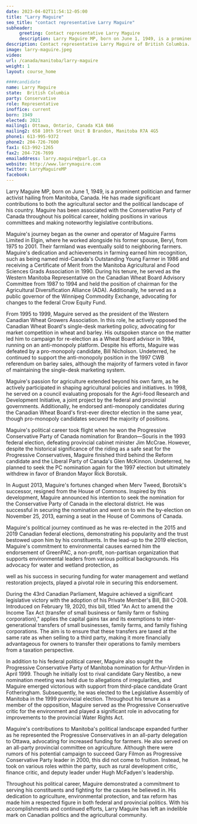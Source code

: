 ```yaml
---
date: 2023-04-02T11:54:12-05:00
title: "Larry Maguire"
seo_title: "contact representative Larry Maguire"
subheader:
     greeting: Contact representative Larry Maguire
     description: Larry Maguire MP, born on June 1, 1949, is a prominent politician and farmer activist hailing from Manitoba, Canada. He has made significant contributions to both the agricultural sector and the political landscape of his country. Maguire has been associated with the Conservative Party of Canada throughout his political career, holding positions in various committees and making noteworthy legislative contributions.
description: Contact representative Larry Maguire of British Columbia. Contact information for Larry Maguire includes email address, phone number, and mailing address.
image: larry-maguire.jpeg
video:
url: /canada/manitoba/larry-maguire
weight: 1
layout: course_home

####candidate
name: Larry Maguire
state:	British Columbia
party: Conservative
role: Representative
inoffice: current
born: 1949
elected: 2021
mailing1: Ottawa, Ontario, Canada K1A 0A6
mailing2: 658 10th Street Unit B Brandon, Manitoba R7A 4G5
phone1: 613-995-9372
phone2: 204-726-7600
fax1: 613-992-1265
fax2: 204-726-7699
emailaddress: larry.maguire@parl.gc.ca
website: http://www.larrymaguire.com
twitter: LarryMaguireMP
facebook:
---
```


Larry Maguire MP, born on June 1, 1949, is a prominent politician and farmer activist hailing from Manitoba, Canada. He has made significant contributions to both the agricultural sector and the political landscape of his country. Maguire has been associated with the Conservative Party of Canada throughout his political career, holding positions in various committees and making noteworthy legislative contributions.

Maguire's journey began as the owner and operator of Maguire Farms Limited in Elgin, where he worked alongside his former spouse, Beryl, from 1975 to 2001. Their farmland was eventually sold to neighboring farmers. Maguire's dedication and achievements in farming earned him recognition, such as being named mid-Canada's Outstanding Young Farmer in 1986 and receiving a Certificate of Merit from the Manitoba Agricultural and Food Sciences Grads Association in 1990. During his tenure, he served as the Western Manitoba Representative on the Canadian Wheat Board Advisory Committee from 1987 to 1994 and held the position of chairman for the Agricultural Diversification Alliance (ADA). Additionally, he served as a public governor of the Winnipeg Commodity Exchange, advocating for changes to the federal Crow Equity Fund.

From 1995 to 1999, Maguire served as the president of the Western Canadian Wheat Growers Association. In this role, he actively opposed the Canadian Wheat Board's single-desk marketing policy, advocating for market competition in wheat and barley. His outspoken stance on the matter led him to campaign for re-election as a Wheat Board advisor in 1994, running on an anti-monopoly platform. Despite his efforts, Maguire was defeated by a pro-monopoly candidate, Bill Nicholson. Undeterred, he continued to support the anti-monopoly position in the 1997 CWB referendum on barley sales, although the majority of farmers voted in favor of maintaining the single-desk marketing system.

Maguire's passion for agriculture extended beyond his own farm, as he actively participated in shaping agricultural policies and initiatives. In 1998, he served on a council evaluating proposals for the Agri-food Research and Development Initiative, a joint project by the federal and provincial governments. Additionally, he endorsed anti-monopoly candidates during the Canadian Wheat Board's first-ever director election in the same year, though pro-monopoly candidates secured the majority of positions.

Maguire's political career took flight when he won the Progressive Conservative Party of Canada nomination for Brandon—Souris in the 1993 federal election, defeating provincial cabinet minister Jim McCrae. However, despite the historical significance of the riding as a safe seat for the Progressive Conservatives, Maguire finished third behind the Reform candidate and the Liberal Party of Canada's Glen McKinnon. Undeterred, he planned to seek the PC nomination again for the 1997 election but ultimately withdrew in favor of Brandon Mayor Rick Borotsik.

In August 2013, Maguire's fortunes changed when Merv Tweed, Borotsik's successor, resigned from the House of Commons. Inspired by this development, Maguire announced his intention to seek the nomination for the Conservative Party of Canada in the electoral district. He was successful in securing the nomination and went on to win the by-election on November 25, 2013, earning a seat in the House of Commons of Canada.

Maguire's political journey continued as he was re-elected in the 2015 and 2019 Canadian federal elections, demonstrating his popularity and the trust bestowed upon him by his constituents. In the lead-up to the 2019 election, Maguire's commitment to environmental causes earned him the endorsement of GreenPAC, a non-profit, non-partisan organization that supports environmental leaders from various political backgrounds. His advocacy for water and wetland protection, as

 well as his success in securing funding for water management and wetland restoration projects, played a pivotal role in securing this endorsement.

During the 43rd Canadian Parliament, Maguire achieved a significant legislative victory with the adoption of his Private Member's Bill, Bill C-208. Introduced on February 19, 2020, this bill, titled "An Act to amend the Income Tax Act (transfer of small business or family farm or fishing corporation)," applies the capital gains tax and its exemptions to inter-generational transfers of small businesses, family farms, and family fishing corporations. The aim is to ensure that these transfers are taxed at the same rate as when selling to a third party, making it more financially advantageous for owners to transfer their operations to family members from a taxation perspective.

In addition to his federal political career, Maguire also sought the Progressive Conservative Party of Manitoba nomination for Arthur-Virden in April 1999. Though he initially lost to rival candidate Gary Nestibo, a new nomination meeting was held due to allegations of irregularities, and Maguire emerged victorious with support from third-place candidate Grant Fotheringham. Subsequently, he was elected to the Legislative Assembly of Manitoba in the 1999 provincial election. Throughout his tenure as a member of the opposition, Maguire served as the Progressive Conservative critic for the environment and played a significant role in advocating for improvements to the provincial Water Rights Act.

Maguire's contributions to Manitoba's political landscape expanded further as he represented the Progressive Conservatives in an all-party delegation to Ottawa, advocating for increased funding for farmers. He also served on an all-party provincial committee on agriculture. Although there were rumors of his potential campaign to succeed Gary Filmon as Progressive Conservative Party leader in 2000, this did not come to fruition. Instead, he took on various roles within the party, such as rural development critic, finance critic, and deputy leader under Hugh McFadyen's leadership.

Throughout his political career, Maguire demonstrated a commitment to serving his constituents and fighting for the causes he believed in. His dedication to agriculture, environmental protection, and tax reform has made him a respected figure in both federal and provincial politics. With his accomplishments and continued efforts, Larry Maguire has left an indelible mark on Canadian politics and the agricultural community.
